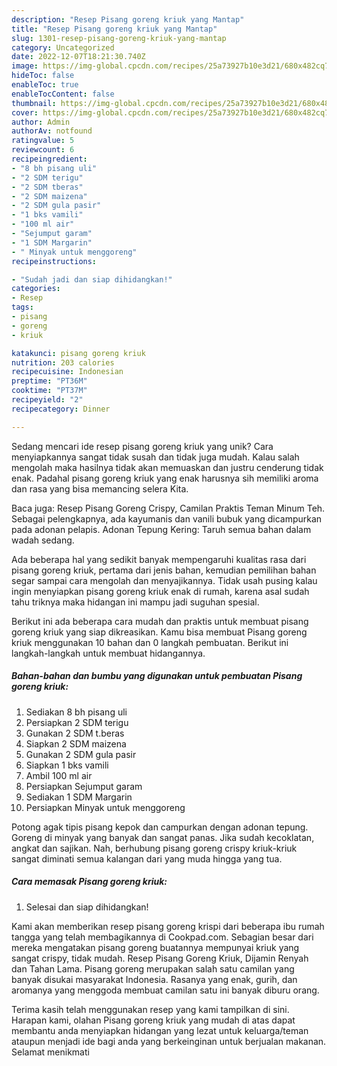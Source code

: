 ```yaml
---
description: "Resep Pisang goreng kriuk yang Mantap"
title: "Resep Pisang goreng kriuk yang Mantap"
slug: 1301-resep-pisang-goreng-kriuk-yang-mantap
category: Uncategorized
date: 2022-12-07T18:21:30.740Z
image: https://img-global.cpcdn.com/recipes/25a73927b10e3d21/680x482cq70/pisang-goreng-kriuk-foto-resep-utama.jpg
hideToc: false
enableToc: true
enableTocContent: false
thumbnail: https://img-global.cpcdn.com/recipes/25a73927b10e3d21/680x482cq70/pisang-goreng-kriuk-foto-resep-utama.jpg
cover: https://img-global.cpcdn.com/recipes/25a73927b10e3d21/680x482cq70/pisang-goreng-kriuk-foto-resep-utama.jpg
author: Admin
authorAv: notfound
ratingvalue: 5
reviewcount: 6
recipeingredient:
- "8 bh pisang uli"
- "2 SDM terigu"
- "2 SDM tberas"
- "2 SDM maizena"
- "2 SDM gula pasir"
- "1 bks vamili"
- "100 ml air"
- "Sejumput garam"
- "1 SDM Margarin"
- " Minyak untuk menggoreng"
recipeinstructions:

- "Sudah jadi dan siap dihidangkan!"
categories:
- Resep
tags:
- pisang
- goreng
- kriuk

katakunci: pisang goreng kriuk 
nutrition: 203 calories
recipecuisine: Indonesian
preptime: "PT36M"
cooktime: "PT37M"
recipeyield: "2"
recipecategory: Dinner

---
```





Sedang mencari ide resep pisang goreng kriuk yang unik? Cara menyiapkannya sangat tidak susah dan tidak juga mudah. Kalau salah mengolah maka hasilnya tidak akan memuaskan dan justru cenderung tidak enak. Padahal pisang goreng kriuk yang enak harusnya sih memiliki aroma dan rasa yang bisa memancing selera Kita.





Baca juga: Resep Pisang Goreng Crispy, Camilan Praktis Teman Minum Teh. Sebagai pelengkapnya, ada kayumanis dan vanili bubuk yang dicampurkan pada adonan pelapis. Adonan Tepung Kering: Taruh semua bahan dalam wadah sedang.

Ada beberapa hal yang sedikit banyak mempengaruhi kualitas rasa dari pisang goreng kriuk, pertama dari jenis bahan, kemudian pemilihan bahan segar sampai cara mengolah dan menyajikannya. Tidak usah pusing kalau ingin menyiapkan pisang goreng kriuk enak di rumah, karena asal sudah tahu triknya maka hidangan ini mampu jadi suguhan spesial.






Berikut ini ada beberapa cara mudah dan praktis untuk membuat pisang goreng kriuk yang siap dikreasikan. Kamu bisa membuat Pisang goreng kriuk menggunakan 10 bahan dan 0 langkah pembuatan. Berikut ini langkah-langkah untuk membuat hidangannya.

<!--inarticleads1-->

##### Bahan-bahan dan bumbu yang digunakan untuk pembuatan Pisang goreng kriuk:

1. Sediakan 8 bh pisang uli
1. Persiapkan 2 SDM terigu
1. Gunakan 2 SDM t.beras
1. Siapkan 2 SDM maizena
1. Gunakan 2 SDM gula pasir
1. Siapkan 1 bks vamili
1. Ambil 100 ml air
1. Persiapkan Sejumput garam
1. Sediakan 1 SDM Margarin
1. Persiapkan  Minyak untuk menggoreng


Potong agak tipis pisang kepok dan campurkan dengan adonan tepung. Goreng di minyak yang banyak dan sangat panas. Jika sudah kecoklatan, angkat dan sajikan. Nah, berhubung pisang goreng crispy kriuk-kriuk sangat diminati semua kalangan dari yang muda hingga yang tua. 

<!--inarticleads2-->

##### Cara memasak Pisang goreng kriuk:


1. Selesai dan siap dihidangkan!

Kami akan memberikan resep pisang goreng krispi dari beberapa ibu rumah tangga yang telah membagikannya di Cookpad.com. Sebagian besar dari mereka mengatakan pisang goreng buatannya mempunyai kriuk yang sangat crispy, tidak mudah. Resep Pisang Goreng Kriuk, Dijamin Renyah dan Tahan Lama. Pisang goreng merupakan salah satu camilan yang banyak disukai masyarakat Indonesia. Rasanya yang enak, gurih, dan aromanya yang menggoda membuat camilan satu ini banyak diburu orang. 

Terima kasih telah menggunakan resep yang kami tampilkan di sini. Harapan kami, olahan Pisang goreng kriuk yang mudah di atas dapat membantu anda menyiapkan hidangan yang lezat untuk keluarga/teman ataupun menjadi ide bagi anda yang berkeinginan untuk berjualan makanan. Selamat menikmati
